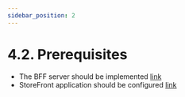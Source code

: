 ```yaml
---
sidebar_position: 2
---
```


# 4.2. Prerequisites

- The BFF server should be implemented [link](/docs/2-BFF-and-new-frontend)
- StoreFront application should be configured [link](/docs/basic-magento-store/practical-task-5-configure-storeFront)
